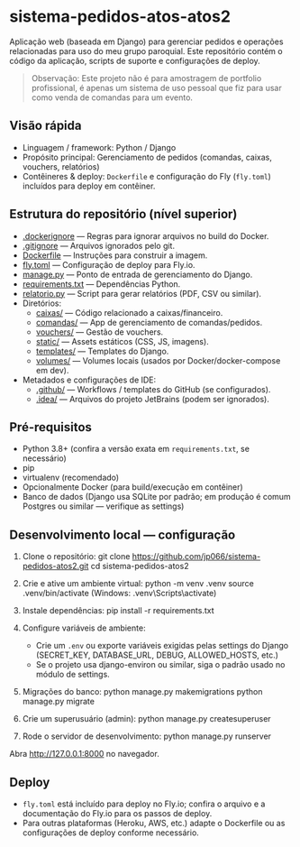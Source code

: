 # sistema-pedidos-atos-atos2

Aplicação web (baseada em Django) para gerenciar pedidos e operações relacionadas para uso do meu grupo paroquial. Este repositório contém o código da aplicação, scripts de suporte e configurações de deploy.

> Observação: Este projeto não é para amostragem de portfolio profissional, é apenas um sistema de uso pessoal que fiz para usar como venda de comandas para um evento.

## Visão rápida

- Linguagem / framework: Python / Django
- Propósito principal: Gerenciamento de pedidos (comandas, caixas, vouchers, relatórios)
- Contêineres & deploy: `Dockerfile` e configuração do Fly (`fly.toml`) incluídos para deploy em contêiner.

## Estrutura do repositório (nível superior)

- [.dockerignore](https://github.com/jp066/sistema-pedidos-atos2/blob/main/.dockerignore) — Regras para ignorar arquivos no build do Docker.
- [.gitignore](https://github.com/jp066/sistema-pedidos-atos2/blob/main/.gitignore) — Arquivos ignorados pelo git.
- [Dockerfile](https://github.com/jp066/sistema-pedidos-atos2/blob/main/Dockerfile) — Instruções para construir a imagem.
- [fly.toml](https://github.com/jp066/sistema-pedidos-atos2/blob/main/fly.toml) — Configuração de deploy para Fly.io.
- [manage.py](https://github.com/jp066/sistema-pedidos-atos2/blob/main/manage.py) — Ponto de entrada de gerenciamento do Django.
- [requirements.txt](https://github.com/jp066/sistema-pedidos-atos2/blob/main/requirements.txt) — Dependências Python.
- [relatorio.py](https://github.com/jp066/sistema-pedidos-atos2/blob/main/relatorio.py) — Script para gerar relatórios (PDF, CSV ou similar).
- Diretórios:
  - [caixas/](https://github.com/jp066/sistema-pedidos-atos2/tree/main/caixas) — Código relacionado a caixas/financeiro.
  - [comandas/](https://github.com/jp066/sistema-pedidos-atos2/tree/main/comandas) — App de gerenciamento de comandas/pedidos.
  - [vouchers/](https://github.com/jp066/sistema-pedidos-atos2/tree/main/vouchers) — Gestão de vouchers.
  - [static/](https://github.com/jp066/sistema-pedidos-atos2/tree/main/static) — Assets estáticos (CSS, JS, imagens).
  - [templates/](https://github.com/jp066/sistema-pedidos-atos2/tree/main/templates) — Templates do Django.
  - [volumes/](https://github.com/jp066/sistema-pedidos-atos2/tree/main/volumes) — Volumes locais (usados por Docker/docker-compose em dev).
- Metadados e configurações de IDE:
  - [.github/](https://github.com/jp066/sistema-pedidos-atos2/tree/main/.github) — Workflows / templates do GitHub (se configurados).
  - [.idea/](https://github.com/jp066/sistema-pedidos-atos2/tree/main/.idea) — Arquivos do projeto JetBrains (podem ser ignorados).

## Pré-requisitos

- Python 3.8+ (confira a versão exata em `requirements.txt`, se necessário)
- pip
- virtualenv (recomendado)
- Opcionalmente Docker (para build/execução em contêiner)
- Banco de dados (Django usa SQLite por padrão; em produção é comum Postgres ou similar — verifique as settings)

## Desenvolvimento local — configuração

1. Clone o repositório:
   git clone https://github.com/jp066/sistema-pedidos-atos2.git
   cd sistema-pedidos-atos2

2. Crie e ative um ambiente virtual:
   python -m venv .venv
   source .venv/bin/activate  (Windows: .venv\Scripts\activate)

3. Instale dependências:
   pip install -r requirements.txt

4. Configure variáveis de ambiente:
   - Crie um `.env` ou exporte variáveis exigidas pelas settings do Django (SECRET_KEY, DATABASE_URL, DEBUG, ALLOWED_HOSTS, etc.)
   - Se o projeto usa django-environ ou similar, siga o padrão usado no módulo de settings.

5. Migrações do banco:
   python manage.py makemigrations
   python manage.py migrate

6. Crie um superusuário (admin):
   python manage.py createsuperuser

7. Rode o servidor de desenvolvimento:
   python manage.py runserver

Abra http://127.0.0.1:8000 no navegador.

## Deploy

- `fly.toml` está incluído para deploy no Fly.io; confira o arquivo e a documentação do Fly.io para os passos de deploy.
- Para outras plataformas (Heroku, AWS, etc.) adapte o Dockerfile ou as configurações de deploy conforme necessário.
